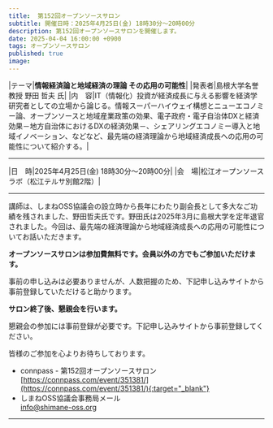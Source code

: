```yaml
---
title:  第152回オープンソースサロン
subtitle: 開催日時：2025年4月25日(金) 18時30分～20時00分 
description: 第152回オープンソースサロンを開催します。
date: 2025-04-04 16:00:00 +0900
tags: オープンソースサロン
published: true
image:
---
```


|<nobr>テーマ</nobr>|__情報経済論と地域経済の理論 その応用の可能性__|
|<nobr>発表者</nobr>|島根大学名誉教授 野田 哲夫 氏|
|<nobr>内　容</nobr>|IT（情報化）投資が経済成長に与える影響を経済学研究者としての立場から論じる。情報スーパーハイウェイ構想とニューエコノミー論、オープンソースと地域産業政策の効果、電子政府・電子自治体DXと経済効果－地方自治体におけるDXの経済効果－、シェアリングエコノミー導入と地域イノベーション、などなど、最先端の経済理論から地域経済成長への応用の可能性について紹介する。|

---

|<nobr>日　時</nobr>|2025年4月25日(金) 18時30分～20時00分|
|<nobr>会　場</nobr>|松江オープンソースラボ（松江テルサ別館2階）|

---

講師は、しまねOSS協議会の設立時から長年にわたり副会長として多大なご功績を残されました、野田哲夫氏です。野田氏は2025年3月に島根大学を定年退官されました。今回は、最先端の経済理論から地域経済成長への応用の可能性についてお話いただきます。

__オープンソースサロンは参加費無料です。会員以外の方でもご参加いただけます。__  

事前の申し込みは必要ありませんが、人数把握のため、下記申し込みサイトから事前登録していただけると助かります。  

__サロン終了後、懇親会を行います。__  

懇親会の参加には事前登録が必要です。下記申し込みサイトから事前登録してください。  

皆様のご参加を心よりお待ちしております。  

- connpass - 第152回オープンソースサロン  
[https://connpass.com/event/351381/](https://connpass.com/event/351381/){:target="_blank"}  
- しまねOSS協議会事務局メール  
[info@shimane-oss.org](mailto:info@shimane-oss.org)  

---
